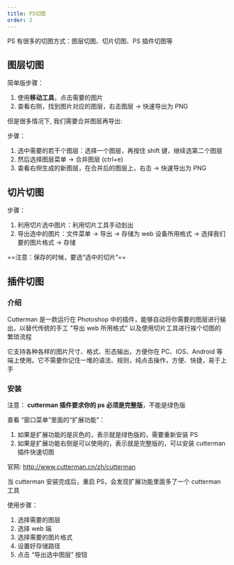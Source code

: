 ```yaml
---
title: PS切图
order: 2
---
```


PS 有很多的切图方式：图层切图、切片切图、PS 插件切图等

## 图层切图

简单版步骤：

1. 使用**移动工具**，点击需要的图片
2. 查看右侧，找到图片对应的图层，右击图层 → 快速导出为 PNG

但是很多情况下, 我们需要合并图层再导出:

步骤：
1. 选中需要的若干个图层：选择一个图层，再按住 shift 键，继续选第二个图层
2. 然后选择图层菜单 → 合并图层 (ctrl+e)   
3. 查看右侧生成的新图层，在合并后的图层上，右击 →  快速导出为 PNG

## 切片切图

步骤：
1. 利用切片选中图片：利用切片工具手动划出
2. 导出选中的图片：文件菜单  →  导出  → 存储为 web 设备所用格式  →  选择我们要的图片格式 →  存储

==注意：保存的时候，要选“选中的切片”==

## 插件切图

### 介绍

Cutterman 是一款运行在 Photoshop 中的插件，能够自动将你需要的图层进行输出，以替代传统的手工 "导出 web 所用格式" 以及使用切片工具进行挨个切图的繁琐流程

它支持各种各样的图片尺寸、格式、形态输出，方便你在 PC、IOS、Android 等端上使用。它不需要你记住一堆的语法、规则，纯点击操作，方便、快捷，易于上手

### 安装

注意： **cutterman 插件要求你的 ps 必须是完整版**，不能是绿色版

查看 “窗口菜单”里面的“扩展功能”：

1. 如果是扩展功能的是灰色的，表示就是绿色版的，需要重新安装 PS
2. 如果是扩展功能右侧是可以使用的，表示就是完整版的，可以安装 cutterman 插件快速切图

官网: http://www.cutterman.cn/zh/cutterman

当 cutterman 安装完成后，重启 PS，会发现扩展功能里面多了一个 cutterman 工具

使用步骤：
1. 选择需要的图层
2. 选择 web 端
3. 选择需要的图片格式
4. 设置好存储路径
5. 点击 “导出选中图层” 按钮
